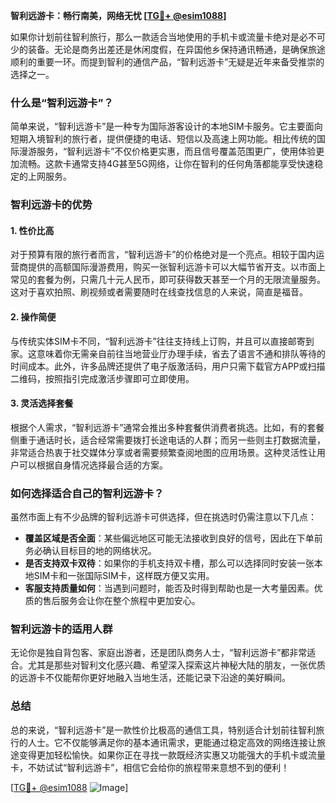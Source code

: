 **智利远游卡：畅行南美，网络无忧 [[TG💪+ @esim1088](https://t.me/s/esim1088)]**

如果你计划前往智利旅行，那么一款适合当地使用的手机卡或流量卡绝对是必不可少的装备。无论是商务出差还是休闲度假，在异国他乡保持通讯畅通，是确保旅途顺利的重要一环。而提到智利的通信产品，“智利远游卡”无疑是近年来备受推崇的选择之一。

### 什么是“智利远游卡”？

简单来说，“智利远游卡”是一种专为国际游客设计的本地SIM卡服务。它主要面向短期入境智利的旅行者，提供便捷的电话、短信以及高速上网功能。相比传统的国际漫游服务，“智利远游卡”不仅价格更实惠，而且信号覆盖范围更广，使用体验更加流畅。这款卡通常支持4G甚至5G网络，让你在智利的任何角落都能享受快速稳定的上网服务。

### 智利远游卡的优势

#### 1. **性价比高**
对于预算有限的旅行者而言，“智利远游卡”的价格绝对是一个亮点。相较于国内运营商提供的高额国际漫游费用，购买一张智利远游卡可以大幅节省开支。以市面上常见的套餐为例，只需几十元人民币，即可获得数天甚至一个月的无限流量服务。这对于喜欢拍照、刷视频或者需要随时在线查找信息的人来说，简直是福音。

#### 2. **操作简便**
与传统实体SIM卡不同，“智利远游卡”往往支持线上订购，并且可以直接邮寄到家。这意味着你无需亲自前往当地营业厅办理手续，省去了语言不通和排队等待的时间成本。此外，许多品牌还提供了电子版激活码，用户只需下载官方APP或扫描二维码，按照指引完成激活步骤即可立即使用。

#### 3. **灵活选择套餐**
根据个人需求，“智利远游卡”通常会推出多种套餐供消费者挑选。比如，有的套餐侧重于通话时长，适合经常需要拨打长途电话的人群；而另一些则主打数据流量，非常适合热衷于社交媒体分享或者需要频繁查阅地图的应用场景。这种灵活性让用户可以根据自身情况选择最合适的方案。

### 如何选择适合自己的智利远游卡？

虽然市面上有不少品牌的智利远游卡可供选择，但在挑选时仍需注意以下几点：

- **覆盖区域是否全面**：某些偏远地区可能无法接收到良好的信号，因此在下单前务必确认目标目的地的网络状况。
- **是否支持双卡双待**：如果你的手机支持双卡槽，那么可以选择同时安装一张本地SIM卡和一张国际SIM卡，这样既方便又实用。
- **客服支持质量如何**：当遇到问题时，能否及时得到帮助也是一大考量因素。优质的售后服务会让你在整个旅程中更加安心。

### 智利远游卡的适用人群

无论你是独自背包客、家庭出游者，还是团队商务人士，“智利远游卡”都非常适合。尤其是那些对智利文化感兴趣、希望深入探索这片神秘大陆的朋友，一张优质的远游卡不仅能帮你更好地融入当地生活，还能记录下沿途的美好瞬间。

### 总结

总的来说，“智利远游卡”是一款性价比极高的通信工具，特别适合计划前往智利旅行的人士。它不仅能够满足你的基本通讯需求，更能通过稳定高效的网络连接让旅途变得更加轻松愉快。如果你正在寻找一款既经济实惠又功能强大的手机卡或流量卡，不妨试试“智利远游卡”，相信它会给你的旅程带来意想不到的便利！

[[TG💪+ @esim1088](https://t.me/s/esim1088) ![Image](https://i.postimg.cc/4NQfJmqS/Snipaste-2025-05-13-00-14-12.png)]